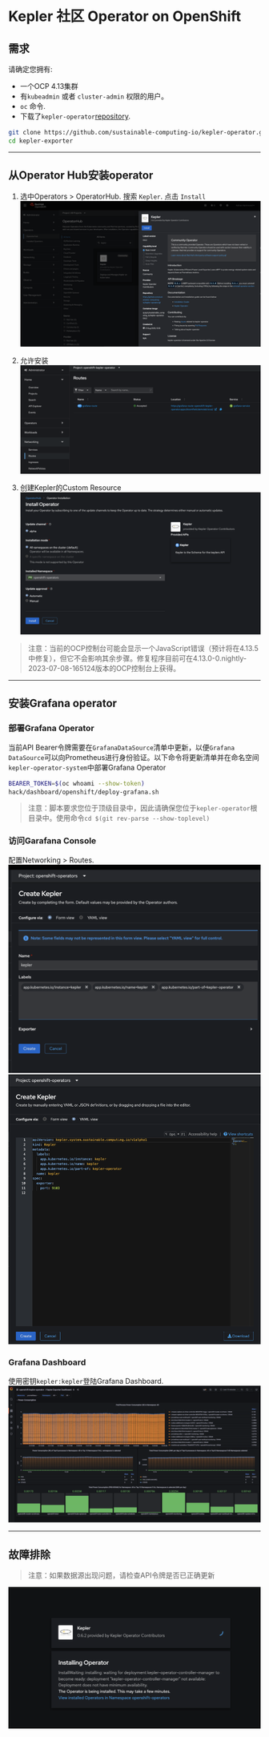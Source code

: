 # Kepler 社区 Operator on OpenShift

## 需求

请确定您拥有:

- 一个OCP 4.13集群
- 有`kubeadmin` 或者 `cluster-admin` 权限的用户。
- `oc` 命令.
- 下载了`kepler-operator`[repository](https://github.com/sustainable-computing-io/kepler-operator).
```sh
git clone https://github.com/sustainable-computing-io/kepler-operator.git
cd kepler-exporter
```
---
## 从Operator Hub安装operator 

1. 选中Operators > OperatorHub. 搜索 `Kepler`. 点击 `Install` 
![](../fig/ocp_installation/operator_installation_ocp_1_0.6.z.png)

2. 允许安装
![](../fig/ocp_installation/operator_installation_ocp_7_0.6.z.png)

3. 创建Kepler的Custom Resource
![](../fig/ocp_installation/operator_installation_ocp_2_0.6.z.png)
> 注意：当前的OCP控制台可能会显示一个JavaScript错误（预计将在4.13.5中修复），但它不会影响其余步骤。修复程序目前可在4.13.0-0.nightly-2023-07-08-165124版本的OCP控制台上获得。

---
## 安装Grafana operator

### 部署Grafana Operator

当前API Bearer令牌需要在`GrafanaDataSource`清单中更新，以便`Grafana DataSource`可以向Prometheus进行身份验证。以下命令将更新清单并在命名空间`kepler-operator-system`中部署Grafana Operator

```sh
BEARER_TOKEN=$(oc whoami --show-token)
hack/dashboard/openshift/deploy-grafana.sh
```
> 注意：脚本要求您位于顶级目录中，因此请确保您位于`kepler-operator`根目录中。使用命令`cd $(git rev-parse --show-toplevel)`

### 访问Garafana Console
配置Networking > Routes.
![](../fig/ocp_installation/operator_installation_ocp_5a_0.6.z.png)
![](../fig/ocp_installation/operator_installation_ocp_5b_0.6.z.png)

### Grafana Dashboard
使用密钥`kepler:kepler`登陆Grafana Dashboard.
![](../fig/ocp_installation/operator_installation_ocp_6_0.6.z.png)

---

## 故障排除

> 注意：如果数据源出现问题，请检查API令牌是否已正确更新

![](../fig/ocp_installation/operator_installation_ocp_3_0.6.z.png)
